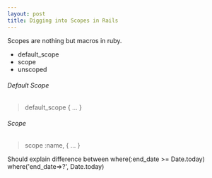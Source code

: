 ```yaml
---
layout: post
title: Digging into Scopes in Rails
---
```

Scopes are nothing but macros in ruby. 

 * default_scope
 * scope
 * unscoped

###### Default Scope
<blockquote> default_scope { ... } </blockquote>

###### Scope 
<blockquote> scope :name, { ... } </blockquote>


Should explain difference between 
where(:end_date >= Date.today)
where('end_date=>?', Date.today)

